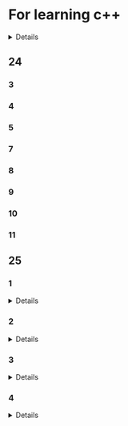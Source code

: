# For learning c++
<details>

  -[25](#25)
  -[24](#24)

</details>

## 24

### 3
### 4
### 5
### 7
### 8
### 9
### 10
### 11

## 25

### 1
<details>

    1.
    2.
</details>

### 2
<details>

	2.
	2(2.
	3.
	3(2.
	3(3.
	3(4.
	3(5.
	3(6.
	4.
	4(2.
	4(3.
	4(4.
	5.
	5(2.
	5(3.
	5(4.
	5(5.
 	6.
  	6(1.
  	6(2.
  	7.
  	7(2.
  	8.
  	8(2.

</details>

### 3
<details>

	1.完美转发
	1(2.可变参数
	1(3.时间操作
	2.系统时间
	2(2.计时器
	2(3.创建线程
	13.线程回收-join()
	14.线程回收-detach()
	14(2.线程-this_thread::get_id()
	15.线程
	18.线程swap
	18(2. 线程移动构造
	18(3. 线程call_once
	18(4. 线程native_handle
	20.线程安全
	21.线程安全 volatile关键字
	23.互斥锁
	23(2.递归互斥锁 防止死锁
	23(3.lock_guard
	24.条件变量 生成消费者模型
	24(2.条件变量 生成消费者模型 互斥锁
	24(3.条件变量 生成消费者模型 带超时机制的互斥锁
	24(4.原子类型
	24(5.原子类型 标准操作
	26原子类型 标准操作
	26(2.可调用对象
	26(3.仿函数的调用
	26(4.类的成员函数的调用

</details>

### 4
<details>

	1.function对象调用可调用对象
	1(2.bind 绑定器
	1(3.绑定六种可调用对象
	2.函数包装
	4.条件变量 生成消费者模型 注册回调函数
	5.条件变量 生成消费者模型 注册回调函数
	7.取代虚函数
	14.左右值的练习
	16.移动语义练习
	16(2.左右值转发练习
	16(3.回调函数练习
	16(4.回调函数绑定练习

</details>
